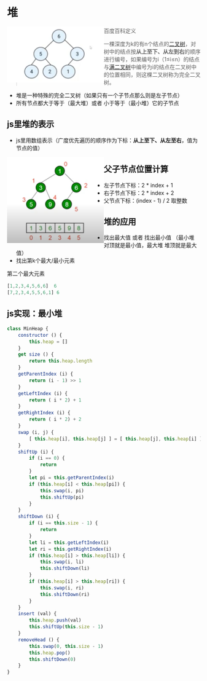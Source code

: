 # 堆

<img src="https://github.com/Sunxinqiang/blog/blob/master/blogs/imgs/image-20220728234611482.png" alt="image-20220728234611482" style="width:50%;float:left" />

>百度百科定义
>
>一棵深度为k的有n个结点的[二叉树](https://baike.baidu.com/item/二叉树/1602879)，对树中的结点按**从上至下、从左到右**的顺序进行编号，如果编号为i（1≤i≤n）的结点与[满二叉树](https://baike.baidu.com/item/满二叉树/7773283)中编号为i的结点在二叉树中的位置相同，则这棵二叉树称为完全二叉树。

- 堆是一种特殊的完全二叉树（如果只有一个子节点那么则是左子节点）
- 所有节点都大于等于（最大堆）或者 小于等于（最小堆）它的子节点

## js里堆的表示

- js里用数组表示（广度优先遍历的顺序作为下标：**从上至下、从左至右**，值为节点的值）

<img src="https://github.com/Sunxinqiang/blog/blob/master/blogs/imgs/image-20220728235111301.png" alt="image-20220728235111301" style="width:50%;float:left;" />

## 父子节点位置计算

- 左子节点下标：2 * index + 1
- 右子节点下标：2 * index + 2
- 父节点下标：(index - 1) / 2 取整数

## 堆的应用

- 找出最大值 或者 找出最小值 （最小堆 对顶就是最小值，最大堆 堆顶就是最大值）
- 找出第k个最大/最小元素

第二个最大元素

```js
[1,2,3,4,5,6,6]  6
[7,2,3,4,5,5,6,1] 6
```

## js实现：最小堆

```js
class MinHeap {
    constructor () {
        this.heap = []
    }
    get size () {
        return this.heap.length
    }
    getParentIndex (i) {
        return (i - 1) >> 1
    }
    getLeftIndex (i) {
        return ( i * 2) + 1
    }
    getRightIndex (i) {
        return ( i * 2) + 2
    }
    swap (i, j) {
        [ this.heap[i], this.heap[j] ] = [ this.heap[j], this.heap[i] ]
    }
    shiftUp (i) {
        if (i == 0) {
            return
        }
        let pi = this.getParentIndex(i)
        if (this.heap[i] < this.heap[pi]) {
            this.swap(i, pi)
            this.shiftUp(pi)
        }
    }
    shiftDown (i) {
        if (i == this.size - 1) {
            return
        }
        let li = this.getLeftIndex(i)
        let ri = this.getRightIndex(i)
        if (this.heap[i] > this.heap[li]) {
            this.swap(i, li)
            this.shiftDown(li)
        }
        if (this.heap[i] > this.heap[ri]) {
            this.swap(i, ri)
            this.shiftDown(ri)
        }
    }
    insert (val) {
        this.heap.push(val)
        this.shiftUp(this.size - 1)
    }
    removeHead () {
        this.swap(0, this.size - 1)
        this.heap.pop()
        this.shiftDown(0)
    }
}
```

